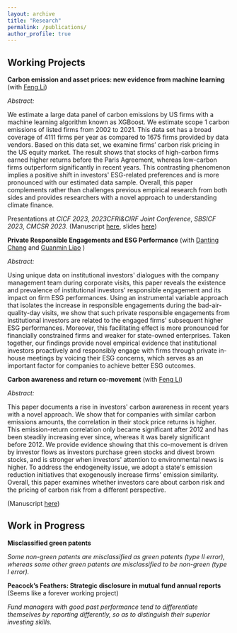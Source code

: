 ```yaml
---
layout: archive
title: "Research"
permalink: /publications/
author_profile: true
---
```


<!-- {% if author.googlescholar %}
  You can also find my articles on <u><a href="{{author.googlescholar}}">my Google Scholar profile</a>.</u>
{% endif %}

{% include base_path %}

{% for post in site.publications reversed %}
  {% include archive-single.html %}
{% endfor %} -->

Working Projects
------

**Carbon emission and asset prices: new evidence from
machine learning** (with [Feng Li](https://en.saif.sjtu.edu.cn/faculty-research/li-feng))

*Abstract:* 

We estimate a large data panel of carbon emissions by US firms with a machine learning algorithm known as XGBoost. We estimate scope 1 carbon emissions of listed firms from 2002 to 2021. This data set has a broad coverage of 4111 firms per year as compared to 1675 firms provided by data vendors. Based on this data set, we examine firms’ carbon risk pricing in the US equity market. The result shows that stocks of high-carbon firms earned higher returns before the Paris Agreement, whereas low-carbon firms outperform significantly in recent years. This contrasting phenomenon implies a positive shift in investors' ESG-related preferences and is more pronounced with our estimated data sample. Overall, this paper complements rather than challenges previous empirical research from both sides and provides researchers with a novel approach to understanding climate finance. 

Presentations at *CICF 2023*, *2023CFRI&CIRF Joint Conference*, *SBSICF 2023*, *CMCSR 2023*. (Manuscript [here](https://github.com/thegreenflamingo/academicpages.github.io/blob/master/_publications/carbon.pdf), slides [here](https://github.com/thegreenflamingo/academicpages.github.io/blob/master/_publications/carbon_emission_pre.pdf))




**Private Responsible Engagements and ESG Performance** (with [Danting Chang](https://www.glxy.sdu.edu.cn/info/1091/5914.htm) and [Guanmin Liao](https://en.rmbs.ruc.edu.cn/Faculty/Faculty/allTeacher/22dbcf0d34ad4157bedd814af4b5e70f.htm) )

*Abstract:* 

Using unique data on institutional investors' dialogues with the company management team during corporate visits, this paper reveals the existence and prevalence of institutional investors' responsible engagement and its impact on firm ESG performances. Using an instrumental variable approach that isolates the increase in responsible engagements during the bad-air-quality-day visits, we show that such private responsible engagements from institutional investors are related to the engaged firms' subsequent higher ESG performances. Moreover, this facilitating effect is more pronounced for financially constrained firms and weaker for state-owned enterprises. Taken together, our findings provide novel empirical evidence that institutional investors proactively and responsibly engage with firms through private in-house meetings by voicing their ESG concerns, which serves as an important factor for companies to achieve better ESG outcomes. 

<!---(Manuscript [here](https://github.com/thegreenflamingo/academicpages.github.io/blob/master/_publications/rspengg.pdf))-->



**Carbon awareness and return co-movement** (with [Feng Li](https://en.saif.sjtu.edu.cn/faculty-research/li-feng))

*Abstract:* 

This paper documents a rise in investors' carbon awareness in recent years with a novel approach. We show that for companies with similar carbon emissions amounts, the correlation in their stock price returns is higher. This emission-return correlation only became significant after 2012 and has been steadily increasing ever since, whereas it was barely significant before 2012. We provide evidence showing that this co-movement is driven by investor flows as investors purchase green stocks and divest brown stocks, and is stronger when investors' attention to environmental news is higher. To address the endogeneity issue, we adopt a state's emission reduction initiatives that exogenously increase firms' emission similarity. Overall, this paper examines whether investors care about carbon risk and the pricing of carbon risk from a different perspective. 

(Manuscript [here](https://github.com/thegreenflamingo/academicpages.github.io/blob/master/_publications/carbonawareness.pdf))






Work in Progress
------

**Misclassified green patents** 

*Some non-green patents are misclassified as green patents (type II error), whereas some other green patents are misclassified to be non-green (type I error).*

**Peacock’s Feathers: Strategic disclosure in mutual fund annual reports** (Seems like a forever working project)

*Fund managers with good past performance tend to differentiate themselves by reporting differently, so as to distinguish their superior investing skills.*








